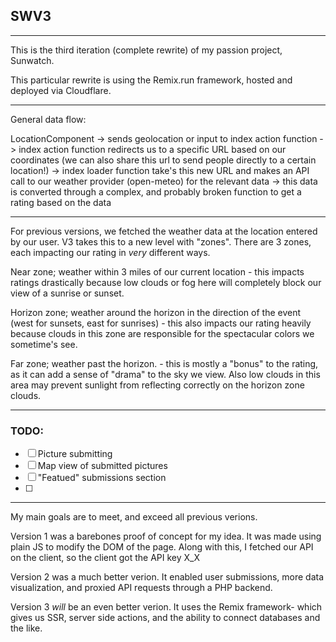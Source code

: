
## SWV3

****

This is the third iteration (complete rewrite) of my passion project, Sunwatch.

This particular rewrite is using the Remix.run framework, hosted and deployed via Cloudflare.


****

General data flow:

LocationComponent -> sends geolocation or input to index action function -> index action function redirects us to a specific URL based on our coordinates (we can also share this url to send people directly to a certain location!) -> index loader function take's this new URL and makes an API call to our weather provider (open-meteo) for the relevant data -> this data is converted through a complex, and probably broken function to get a rating based on the data

****

For previous versions, we fetched the weather data at the location entered by our user. V3 takes this to a new level with "zones".
There are 3 zones, each impacting our rating in *very* different ways.

Near zone; weather within 3 miles of our current location - this impacts ratings drastically because low clouds or fog here will completely block our view of a sunrise or sunset.


Horizon zone; weather around the horizon in the direction of the event (west for sunsets, east for sunrises) - this also impacts our rating heavily because clouds in this zone are responsible for the spectacular colors we sometime's see.


Far zone; weather past the horizon. - this is mostly a "bonus" to the rating, as it can add a sense of "drama" to the sky we view. Also low clouds in this area may prevent sunlight from reflecting correctly on the horizon zone clouds.

****

### TODO:


- [ ] Picture submitting
- [ ] Map view of submitted pictures
- [ ] "Featued" submissions section
- [ ] 





****

My main goals are to meet, and exceed all previous verions.


Version 1 was a barebones proof of concept for my idea. It was made using plain JS to modify the DOM of the page. Along with this, I fetched our API on the client, so the client got the API key X_X


Version 2 was a much better verion. It enabled user submissions, more data visualization, and proxied API requests through a PHP backend.


Version 3 *will* be an even better verion. It uses the Remix framework- which gives us SSR, server side actions, and the ability to connect databases and the like.



